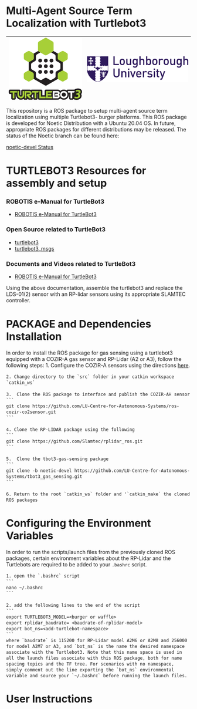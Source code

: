 # Multi-Agent Source Term Localization with Turtlebot3

| ![Turtlebot3Logo](logo_turtlebot3.png) | ![Loughborough_University](University_logo.png)|
| :-------------------------------------:|:----------------------------------------------:|

 
 This repository is a ROS package to setup multi-agent source term localization using multiple Turtlebot3- burger platforms. This ROS package is developed for Noetic Distribution with a Ubuntu 20.04 OS. In future, appropriate ROS packages for different distributions may be released. The status of the Noetic branch can be found here:
 
[noetic-devel Status](https://github.com/LU-Centre-for-Autonomous-Systems/tbot3_gas_sensing/edit/noetic-devel)

# TURTLEBOT3 Resources for assembly and setup

### ROBOTIS e-Manual for TurtleBot3
- [ROBOTIS e-Manual for TurtleBot3](http://turtlebot3.robotis.com/)

### Open Source related to TurtleBot3
- [turtlebot3](https://github.com/ROBOTIS-GIT/turtlebot3)
- [turtlebot3_msgs](https://github.com/ROBOTIS-GIT/turtlebot3_msgs)

### Documents and Videos related to TurtleBot3
- [ROBOTIS e-Manual for TurtleBot3](http://turtlebot3.robotis.com/)

Using the above documentation, assemble the turtlebot3 and replace the LDS-01(2) sensor with an RP-lidar sensors using its appropriate SLAMTEC controller.

# PACKAGE and Dependencies Installation

In order to install the ROS package for gas sensing using a turtlebot3 equipped with a COZIR-A gas sensor and RP-Lidar (A2 or A3), follow the following steps:
	1. Configure the COZIR-A sensors using the directions [here](https://github.com/LU-Centre-for-Autonomous-Systems/ros-cozir-co2sensor).

	2. Change directory to the `src` folder in your catkin workspace `catkin_ws`

	3.  Clone the ROS package to interface and publish the COZIR-AH sensor
	```
	git clone https://github.com/LU-Centre-for-Autonomous-Systems/ros-cozir-co2sensor.git
	```

	4. Clone the RP-LIDAR package using the following 
	```
	git clone https://github.com/Slamtec/rplidar_ros.git
	```

	5.  Clone the tbot3-gas-sensing package
	```
	git clone -b noetic-devel https://github.com/LU-Centre-for-Autonomous-Systems/tbot3_gas_sensing.git
	```

	6. Return to the root `catkin_ws` folder and '`catkin_make` the cloned ROS packages

# Configuring the Environment Variables
In order to run the scripts/launch files from the previously cloned ROS packages, certain environment variables about the RP-Lidar and the Turtlebots are required to be added to your `.bashrc` script.

	1. open the `.bashrc` script
	```
	nano ~/.bashrc
	```

	2. add the following lines to the end of the script
	```
	export TURTLEBOT3_MODEL=<burger or waffle>
	export rplidar_baudrate= <baudrate-of-rplidar-model>
	export bot_ns=<add-turtlebot-namespace>
	```
	where `baudrate` is 115200 for RP-Lidar model A2M6 or A2M8 and 256000 for model A2M7 or A3, and `bot_ns` is the name the desired namespace associate with the Turtlebot3. Note that this name space is used in all the launch files associate with this ROS package, both for name spacing topics and the TF tree. For scenarios with no namespace, simply comment out the line exporting the `bot_ns` environmental variable and source your `~/.bashrc` before running the launch files.

# User Instructions


